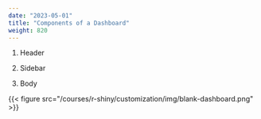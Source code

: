 ```yaml
---
date: "2023-05-01"
title: "Components of a Dashboard"
weight: 820
---
```


1. Header

2. Sidebar

3. Body


{{< figure src="/courses/r-shiny/customization/img/blank-dashboard.png" >}}
